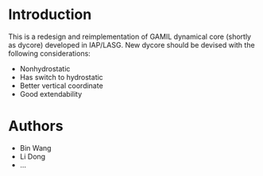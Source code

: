 Introduction
============

This is a redesign and reimplementation of GAMIL dynamical core (shortly as dycore) developed in IAP/LASG. New dycore should be devised with the following considerations:

- Nonhydrostatic
- Has switch to hydrostatic
- Better vertical coordinate
- Good extendability

Authors
=======

- Bin Wang
- Li Dong
- ...
